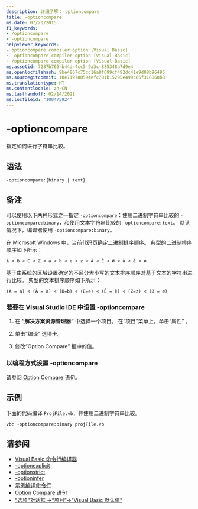 ```yaml
---
description: 详细了解：-optioncompare
title: -optioncompare
ms.date: 07/20/2015
f1_keywords:
- /optioncompare
- -optioncompare
helpviewer_keywords:
- optioncompare compiler option [Visual Basic]
- -optioncompare compiler option [Visual Basic]
- /optioncompare compiler option [Visual Basic]
ms.assetid: 7237b766-b44d-4cc5-9a3c-885348a7d9e4
ms.openlocfilehash: 9be4867c75cc16a8f699cf492dc41e9d08b96495
ms.sourcegitcommit: 10e719780594efc781b15295e499c66f316068b8
ms.translationtype: HT
ms.contentlocale: zh-CN
ms.lasthandoff: 02/14/2021
ms.locfileid: "100475924"
---
```

# <a name="-optioncompare"></a>-optioncompare

指定如何进行字符串比较。

## <a name="syntax"></a>语法

```console
-optioncompare:{binary | text}
```

## <a name="remarks"></a>备注

可以使用以下两种形式之一指定 `-optioncompare`：使用二进制字符串比较的 `-optioncompare:binary`，和使用文本字符串比较的 `-optioncompare:text`。 默认情况下，编译器使用 `-optioncompare:binary`。

在 Microsoft Windows 中，当前代码页确定二进制排序顺序。 典型的二进制排序顺序如下所示：

`A < B < E < Z < a < b < e < z < À < Ê < Ø < à < ê < ø`

基于由系统的区域设置确定的不区分大小写的文本排序顺序对基于文本的字符串进行比较。 典型的文本排序顺序如下所示：

`(A = a) < (À = à) < (B=b) < (E=e) < (Ê = ê) < (Z=z) < (Ø = ø)`

### <a name="to-set--optioncompare-in-the-visual-studio-ide"></a>若要在 Visual Studio IDE 中设置 -optioncompare

1. 在 **“解决方案资源管理器”** 中选择一个项目。 在“项目”菜单上，单击“属性”   。

2. 单击“编译”  选项卡。

3. 修改“Option Compare”  框中的值。

### <a name="to-set--optioncompare-programmatically"></a>以编程方式设置 -optioncompare

请参阅 [Option Compare 语句](../../language-reference/statements/option-compare-statement.md)。

## <a name="example"></a>示例

下面的代码编译 `ProjFile.vb`，并使用二进制字符串比较。

```console
vbc -optioncompare:binary projFile.vb
```

## <a name="see-also"></a>请参阅

- [Visual Basic 命令行编译器](index.md)
- [-optionexplicit](optionexplicit.md)
- [-optionstrict](optionstrict.md)
- [-optioninfer](optioninfer.md)
- [示例编译命令行](sample-compilation-command-lines.md)
- [Option Compare 语句](../../language-reference/statements/option-compare-statement.md)
- [“选项”对话框 ->“项目”->“Visual Basic 默认值”](/visualstudio/ide/reference/visual-basic-defaults-projects-options-dialog-box)
